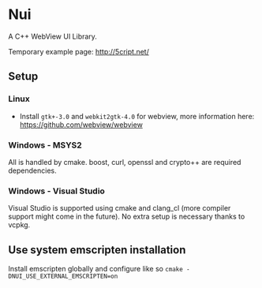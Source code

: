 # Nui
A C++ WebView UI Library.

Temporary example page: http://5cript.net/

## Setup
### Linux
- Install `gtk+-3.0` and `webkit2gtk-4.0` for webview, more information here: https://github.com/webview/webview
### Windows - MSYS2
All is handled by cmake. boost, curl, openssl and crypto++ are required dependencies.
### Windows - Visual Studio
Visual Studio is supported using cmake and clang_cl (more compiler support might come in the future).
No extra setup is necessary thanks to vcpkg.

## Use system emscripten installation
Install emscripten globally and configure like so `cmake -DNUI_USE_EXTERNAL_EMSCRIPTEN=on`
